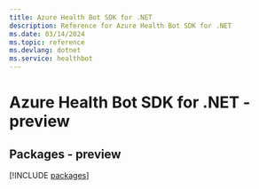 ```yaml
---
title: Azure Health Bot SDK for .NET
description: Reference for Azure Health Bot SDK for .NET
ms.date: 03/14/2024
ms.topic: reference
ms.devlang: dotnet
ms.service: healthbot
---
```

# Azure Health Bot SDK for .NET - preview
## Packages - preview
[!INCLUDE [packages](health-bot-index.md)]